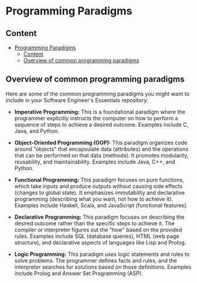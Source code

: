 # Programming Paradigms

## Content

- [Programming Paradigms](#programming-paradigms)
  - [Content](#content)
  - [Overview of common programming paradigms](#overview-of-common-programming-paradigms)


## Overview of common programming paradigms

Here are some of the common programming paradigms you might want to include in your Software Engineer's Essentials repository:

* **Imperative Programming:** This is a foundational paradigm where the programmer explicitly instructs the computer on how to perform a sequence of steps to achieve a desired outcome. Examples include C, Java, and Python.

* **Object-Oriented Programming (OOP):** This paradigm organizes code around "objects" that encapsulate data (attributes) and the operations that can be performed on that data (methods). It promotes modularity, reusability, and maintainability. Examples include Java, C++, and Python.

* **Functional Programming:** This paradigm focuses on pure functions, which take inputs and produce outputs without causing side effects (changes to global state). It emphasizes immutability and declarative programming (describing what you want, not how to achieve it). Examples include Haskell, Scala, and JavaScript (functional features).

* **Declarative Programming:** This paradigm focuses on describing the desired outcome rather than the specific steps to achieve it. The  compiler or interpreter figures out the "how" based on the provided rules. Examples include SQL (database queries), HTML (web page structure), and declarative aspects of languages like Lisp and Prolog.

* **Logic Programming:** This paradigm uses logic statements and rules to solve problems. The programmer defines facts and rules, and the interpreter searches for solutions based on those definitions. Examples include Prolog and Answer Set Programming (ASP).
